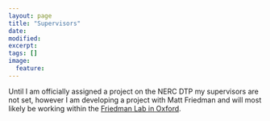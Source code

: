 ```yaml
---
layout: page
title: "Supervisors"
date: 
modified:
excerpt:
tags: []
image:
  feature:
---
```


Until I am officially assigned a project on the NERC DTP my supervisors are not set, however I am developing a project with Matt Friedman and will most likely be working within the [Friedman Lab in Oxford](https://sites.google.com/site/friedmanlaboxford/home).
